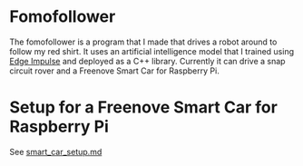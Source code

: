 # Fomofollower

The fomofollower is a program that I made that drives a robot around to follow my red shirt. It uses an artificial intelligence model that I trained using [Edge Impulse](https://edgeimpulse.com) and deployed as a C++ library. Currently it can drive a snap circuit rover and a Freenove Smart Car for Raspberry Pi.

# Setup for a Freenove Smart Car for Raspberry Pi

See [smart_car_setup.md](smart_car_setup.md)
